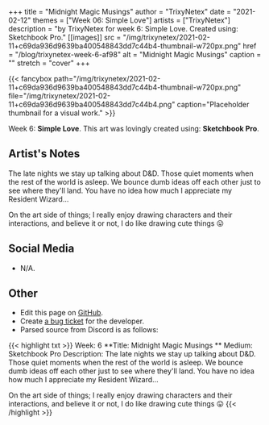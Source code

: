 +++
title =       "Midnight Magic Musings"
author =      "TrixyNetex"
date =        "2021-02-12"
themes =      ["Week 06: Simple Love"]
artists =     ["TrixyNetex"]
description = "by TrixyNetex for week 6: Simple Love. Created using: Sketchbook Pro."
[[images]]
      src = "/img/trixynetex/2021-02-11+c69da936d9639ba400548843dd7c44b4-thumbnail-w720px.png"
      href = "/blog/trixynetex-week-6-af98"
      alt = "Midnight Magic Musings"
      caption = ""
      stretch = "cover"
+++


{{< fancybox path="/img/trixynetex/2021-02-11+c69da936d9639ba400548843dd7c44b4-thumbnail-w720px.png" file="/img/trixynetex/2021-02-11+c69da936d9639ba400548843dd7c44b4.png" caption="Placeholder thumbnail for a visual work." >}}


Week 6: **Simple Love**. This art was lovingly created using: **Sketchbook Pro**.

## Artist's Notes

The late nights we stay up talking about D&D. Those quiet moments when the rest of the world is asleep. We bounce dumb ideas off each other just to see where they'll land. You have no idea how much I appreciate my Resident Wizard...

On the art side of things; I really enjoy drawing characters and their interactions, and believe it or not, I do like drawing cute things 😛

## Social Media

- N/A.

## Other

- Edit this page on [GitHub](https://github.com/teaminkling/web-refresh/edit/main/content/blog/trixynetex-week-6-af98.md).
- Create [a bug ticket](https://github.com/teaminkling/web-refresh/issues/new?assignees=&labels=bug&template=problem-report.md&title=) for the developer.
- Parsed source from Discord is as follows:

{{< highlight txt >}}
Week: 6
**Title:  Midnight Magic Musings ** 
Medium: Sketchbook Pro
Description:  The late nights we stay up talking about D&D. Those quiet moments when the rest of the world is asleep. We bounce dumb ideas off each other just to see where they'll land. You have no idea how much I appreciate my Resident Wizard...

On the art side of things; I really enjoy drawing characters and their interactions, and believe it or not, I do like drawing cute things 😛
{{< /highlight >}}